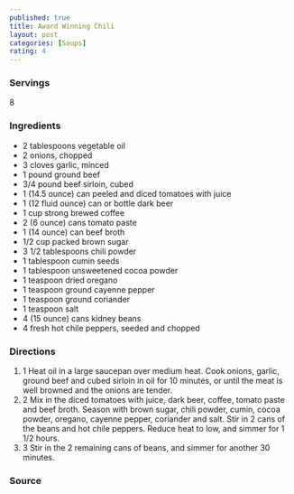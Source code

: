```yaml
---
published: true
title: Award Winning Chili
layout: post
categories: [Soups]
rating: 4
---
```

### Servings
8

### Ingredients
- 2 tablespoons vegetable oil
- 2 onions, chopped
- 3 cloves garlic, minced
- 1 pound ground beef
- 3/4 pound beef sirloin, cubed
- 1 (14.5 ounce) can peeled and diced tomatoes with juice
- 1 (12 fluid ounce) can or bottle dark beer
- 1 cup strong brewed coffee
- 	2 (6 ounce) cans tomato paste
- 1 (14 ounce) can beef broth
- 1/2 cup packed brown sugar
- 3 1/2 tablespoons chili powder
- 1 tablespoon cumin seeds
- 1 tablespoon unsweetened cocoa powder
- 1 teaspoon dried oregano
- 1 teaspoon ground cayenne pepper
- 1 teaspoon ground coriander
- 1 teaspoon salt
- 4 (15 ounce) cans kidney beans
- 4 fresh hot chile peppers, seeded and chopped

### Directions
1. 1 Heat oil in a large saucepan over medium heat. Cook onions, garlic, ground beef and cubed sirloin in oil for 10 minutes, or until the meat is well browned and the onions are tender.
2. 2 Mix in the diced tomatoes with juice, dark beer, coffee, tomato paste and beef broth. Season with brown sugar, chili powder, cumin, cocoa powder, oregano, cayenne pepper, coriander and salt. Stir in 2 cans of the beans and hot chile peppers. Reduce heat to low, and simmer for 1 1/2 hours.
3. 3 Stir in the 2 remaining cans of beans, and simmer for another 30 minutes.

### Source

